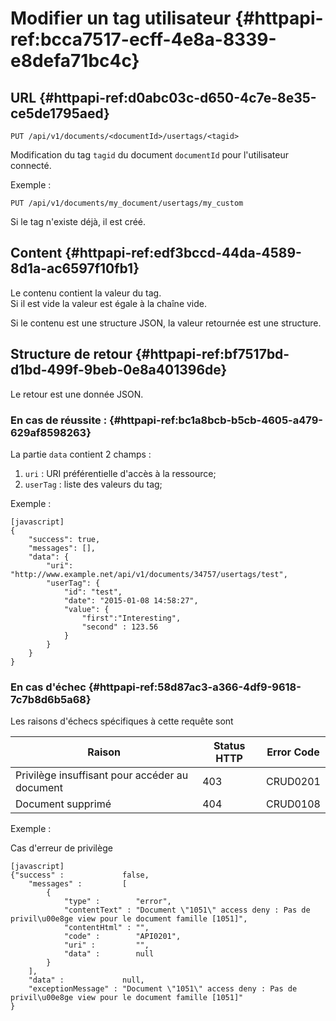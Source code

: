 # Modifier un tag utilisateur {#httpapi-ref:bcca7517-ecff-4e8a-8339-e8defa71bc4c}
## URL  {#httpapi-ref:d0abc03c-d650-4c7e-8e35-ce5de1795aed}

    PUT /api/v1/documents/<documentId>/usertags/<tagid>

Modification du tag `tagid` du document `documentId` pour l'utilisateur
connecté.

Exemple :

    PUT /api/v1/documents/my_document/usertags/my_custom

<span class="flag inline nota-bene"></span> Si le tag n'existe déjà, il est créé.

## Content  {#httpapi-ref:edf3bccd-44da-4589-8d1a-ac6597f10fb1}


Le contenu contient la valeur du tag.  
Si il est vide la valeur est égale à la chaîne vide.

Si le contenu est une structure JSON, la valeur retournée est une structure.

## Structure de retour  {#httpapi-ref:bf7517bd-d1bd-499f-9beb-0e8a401396de}

Le retour est une donnée JSON.

### En cas de réussite :  {#httpapi-ref:bc1a8bcb-b5cb-4605-a479-629af8598263}

La partie `data` contient 2 champs :

1.  `uri` : URI préférentielle d'accès à la ressource;
1.  `userTag` : liste des valeurs du tag;

Exemple :

    [javascript]
    {
        "success": true,
        "messages": [],
        "data": {
            "uri": "http://www.example.net/api/v1/documents/34757/usertags/test",
            "userTag": {
                "id": "test",
                "date": "2015-01-08 14:58:27",
                "value": {
                    "first":"Interesting",
                    "second" : 123.56
                }
            }
        }
    }


### En cas d'échec  {#httpapi-ref:58d87ac3-a366-4df9-9618-7c7b8d6b5a68}

Les raisons d'échecs spécifiques à cette requête sont 

|                     Raison                     | Status HTTP | Error Code |
| ---------------------------------------------- | ----------- | ---------- |
| Privilège insuffisant pour accéder au document |         403 | CRUD0201   |
| Document supprimé                              |         404 | CRUD0108   |

Exemple : 

Cas d'erreur de privilège

    [javascript]
    {"success" :             false,
        "messages" :         [
            {
                "type" :        "error",
                "contentText" : "Document \"1051\" access deny : Pas de privil\u00e8ge view pour le document famille [1051]",
                "contentHtml" : "",
                "code" :        "API0201",
                "uri" :         "",
                "data" :        null
            }
        ],
        "data" :             null,
        "exceptionMessage" : "Document \"1051\" access deny : Pas de privil\u00e8ge view pour le document famille [1051]"
    }

